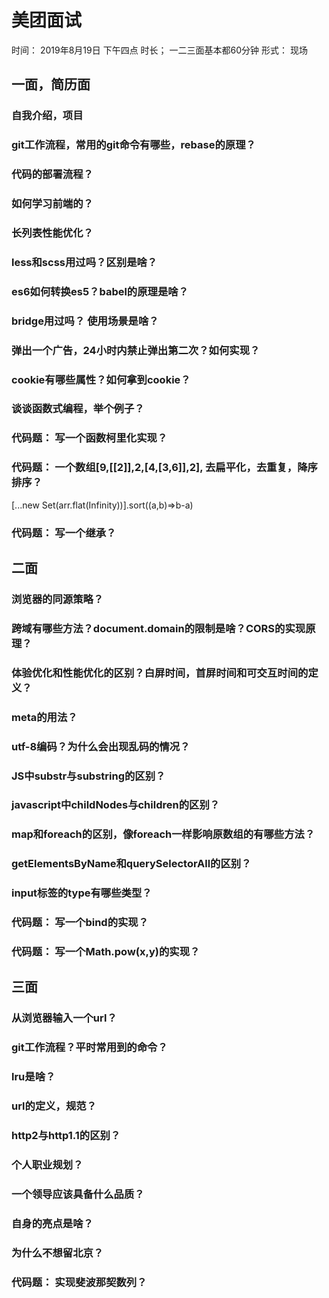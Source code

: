 # 美团面试
时间： 2019年8月19日 下午四点
时长； 一二三面基本都60分钟
形式： 现场

## 一面，简历面

### 自我介绍，项目

### git工作流程，常用的git命令有哪些，rebase的原理？

### 代码的部署流程？

### 如何学习前端的？

### 长列表性能优化？

### less和scss用过吗？区别是啥？

### es6如何转换es5？babel的原理是啥？

### bridge用过吗？ 使用场景是啥？

### 弹出一个广告，24小时内禁止弹出第二次？如何实现？

### cookie有哪些属性？如何拿到cookie？

### 谈谈函数式编程，举个例子？

### 代码题： 写一个函数柯里化实现？

### 代码题： 一个数组[9,[[2]],2,[4,[3,6]],2], 去扁平化，去重复，降序排序？
[...new Set(arr.flat(Infinity))].sort((a,b)=>b-a)

### 代码题： 写一个继承？


## 二面

### 浏览器的同源策略？

### 跨域有哪些方法？document.domain的限制是啥？CORS的实现原理？

### 体验优化和性能优化的区别？白屏时间，首屏时间和可交互时间的定义？

### meta的用法？

### utf-8编码？为什么会出现乱码的情况？

### JS中substr与substring的区别？

### javascript中childNodes与children的区别？

### map和foreach的区别，像foreach一样影响原数组的有哪些方法？

### getElementsByName和querySelectorAll的区别？

### input标签的type有哪些类型？

### 代码题： 写一个bind的实现？

### 代码题： 写一个Math.pow(x,y)的实现？


## 三面

### 从浏览器输入一个url？

### git工作流程？平时常用到的命令？

### lru是啥？

### url的定义，规范？

### http2与http1.1的区别？

### 个人职业规划？

### 一个领导应该具备什么品质？

### 自身的亮点是啥？

### 为什么不想留北京？

### 代码题： 实现斐波那契数列？
